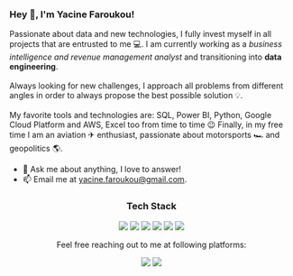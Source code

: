 <h3 align="left"> Hey 👋, I'm Yacine Faroukou!</h3>

<p align="left">
Passionate about data and new technologies, I fully invest myself in all projects that are entrusted to me 💻. I am currently working as a <i>business intelligence and revenue management analyst</i> and transitioning into <strong>data engineering</strong>. <br><br>
Always looking for new challenges, I approach all problems from different angles in order to always propose the best possible solution 💡.<br><br>
My favorite tools and technologies are: SQL, Power BI, Python, Google Cloud Platform and AWS, Excel too from time to time 😉
Finally, in my free time I am an aviation ✈ enthusiast, passionate about motorsports 🏎 and geopolitics 🌎.
</p>


- 💬 Ask me about anything, I love to answer!
- 📫 Email me at [yacine.faroukou@gmail.com](mailto:yacine.faroukou@gmail.com).

<h3 align="center">Tech Stack</h3> 
<p align="center">
<img src="https://img.shields.io/badge/Python-3776AB?style=for-the-badge&logo=python&logoColor=white"/>
<img src="https://img.shields.io/badge/MySQL-00000F?style=for-the-badge&logo=mysql&logoColor=white"/>
<img src="https://img.shields.io/badge/Microsoft_SQL_Server-CC2927?style=for-the-badge&logo=microsoft-sql-server&logoColor=white"/>
<img src= "https://img.shields.io/badge/Amazon_AWS-232F3E?style=for-the-badge&logo=amazon-aws&logoColor=white">
<img src="https://img.shields.io/badge/Google_Cloud-4285F4?style=for-the-badge&logo=google-cloud&logoColor=white"/>
<img src="https://img.shields.io/badge/PostgreSQL-316192?style=for-the-badge&logo=postgresql&logoColor=white">
</p>
<p align="center">Feel free reaching out to me at following platforms:</p>
<p align="center">
  <a href="https://www.linkedin.com/in/yacine-farouk/"><img src="https://img.shields.io/badge/LinkedIn-0077B5?style=for-the-badge&logo=linkedin&logoColor=white"></a>
  <a href="https://www.youtube.com/channel/UCxmD1ANh6LbXe_-BoMt7cqQ/"><img src="https://img.shields.io/badge/YouTube-FF0000?style=for-the-badge&logo=youtube&logoColor=white"></a>
</p>
